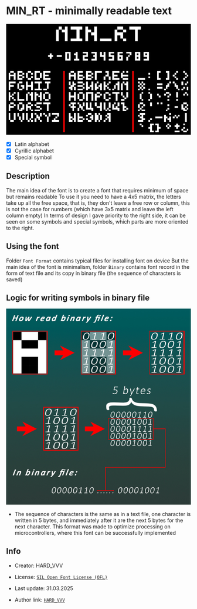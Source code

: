 # MIN_RT - minimally readable text

![MIN_RT - preview](https://github.com/hardvvv/MIN_RT---font/blob/main/IMG/preview.jpg?raw=true)

- [X]  Latin alphabet
- [X]  Cyrillic alphabet
- [X]  Special symbol
## Description
The main idea of the font is to create a font that requires minimum of space but remains readable
To use it you need to have a 4х5 matrix, the letters take up all the free space, that is, they don't leave a free row or column, this is not the case for numbers (which have 3x5 matrix and leave the left column empty)
In terms of design I gave priority to the right side, it can be seen on some symbols and special symbols, which parts are more oriented to the right.

## Using the font
Folder `Font Format` contains typical files for installing font on device
But the main idea of the font is minimalism, folder `Binary` contains font record in the form of text file and its copy in binary file (the sequence of characters is saved)

## Logic for writing symbols in binary file
![binary file](https://github.com/hardvvv/MIN_RT---font/blob/main/IMG/How%20read%20binary%20file.jpg?raw=true)

- The sequence of characters is the same as in a text file, one character is written in 5 bytes, and immediately after it are the next 5 bytes for the next character. This format was made to optimize processing on microcontrollers, where this font can be successfully implemented


## Info
- Сreator: HARD_VVV
- License: [`SIL Open Font License (OFL)`](https://openfontlicense.org/)

- Last update: 31.03.2025
- Author link: [`HARD_VVV`](https://hardvvv.carrd.co)


